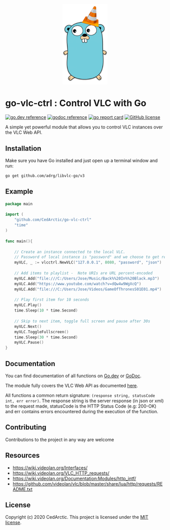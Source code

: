 <div align="center">
    <img src="https://github.com/CedArctic/go-vlc-ctrl/blob/master/img/logo.png" width="140px" alt="logo"/>
</div>


# go-vlc-ctrl : Control VLC with Go
[![go.dev reference](https://img.shields.io/badge/go.dev-reference-%2300ADD8?logo=go)](https://pkg.go.dev/github.com/CedArctic/go-vlc-ctrl)
[![godoc reference](https://img.shields.io/badge/godoc-reference-blue?logo=)](https://godoc.org/github.com/CedArctic/go-vlc-ctrl)
[![go report card](https://goreportcard.com/badge/github.com/CedArctic/go-vlc-ctrl)](https://goreportcard.com/report/github.com/CedArctic/go-vlc-ctrl)
[![GitHub license](https://img.shields.io/github/license/CedArctic/go-vlc-ctrl)](https://github.com/CedArctic/go-vlc-ctrl/blob/master/LICENSE)

A simple yet powerful module that allows you to control VLC instances over the VLC Web API. 

## Installation
Make sure you have Go installed and just open up a terminal window and run:
```bash
go get github.com/adrg/libvlc-go/v3
```

## Example
```go
package main

import (
	"github.com/CedArctic/go-vlc-ctrl"
	"time"
)

func main(){

	// Create an instance connected to the local VLC. 
	// Password of local instance is "password" and we choose to get responses in json
	myVLC, _ := vlcctrl.NewVLC("127.0.0.1", 8080, "password", "json")

	// Add items to playlist -  Note URIs are URL percent-encoded
	myVLC.Add("file:///C:/Users/Jose/Music/Back%%20In%%20Black.mp3")
	myVLC.Add("https://www.youtube.com/watch?v=dQw4w9WgXcQ")
	myVLC.Add("file:///C:/Users/Jose/Videos/GameOfThronesS01E01.mp4")

	// Play first item for 10 seconds
	myVLC.Play()
	time.Sleep(10 * time.Second)
	
	// Skip to next item, toggle full screen and pause after 30s
	myVLC.Next()
	myVLC.ToggleFullscreen()
	time.Sleep(30 * time.Second)
	myVLC.Pause()
}
```


## Documentation
You can find documentation of all functions on [Go.dev](https://pkg.go.dev/github.com/CedArctic/go-vlc-ctrl) or
[GoDoc](https://godoc.org/github.com/CedArctic/go-vlc-ctrl). 

The module fully covers the VLC Web API as documented 
[here](https://github.com/videolan/vlc/blob/master/share/lua/http/requests/README.txt).

All functions a common return signature: ```(response string, statusCode int, err error)```. The response string is
the server response (in json or xml) to the request made, statusCode is the HTTP Status Code (e.g: 200-OK) and err 
contains errors encountered during the execution of the function.

## Contributing
Contributions to the project in any way are welcome

## Resources
- https://wiki.videolan.org/Interfaces/
- https://wiki.videolan.org/VLC_HTTP_requests/
- https://wiki.videolan.org/Documentation:Modules/http_intf/
- https://github.com/videolan/vlc/blob/master/share/lua/http/requests/README.txt

## License
Copyright (c) 2020 CedArctic. This project is licensed under the [MIT license](LICENSE).